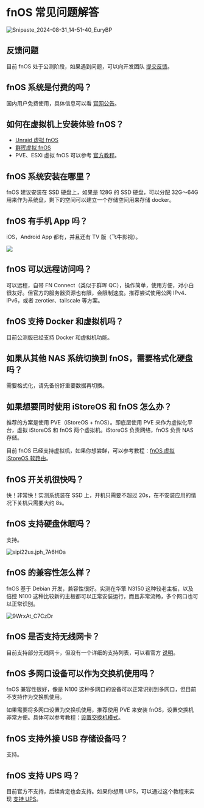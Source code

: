 # fnOS 常见问题解答

![Snipaste_2024-08-31_14-51-40_EuryBP](https://img.slarker.me/wiki/Snipaste_2024-08-31_14-51-40_EuryBP.jpg)

## 反馈问题

目前 fnOS 处于公测阶段，如果遇到问题，可以向开发团队 [提交反馈](https://trim-nas.feishu.cn/share/base/form/shrcn2iVepeqaASZzMF0iMNAC5e)。

## fnOS 系统是付费的吗？

国内用户免费使用，具体信息可以看 [官网公告](https://help.fnnas.com/articles/fnosV1/contact/profit-statement.md)。

## 如何在虚拟机上安装体验 fnOS？

- [Unraid 虚拟 fnOS](/unraid/fnos.md)
- [群晖虚拟 fnOS](/synology/fnos.md)
- PVE、ESXi 虚拟 fnOS 可以参考 [官方教程](https://help.fnnas.com/articles/fnosV1/start/install-virtual.md)。

## fnOS 系统安装在哪里？

fnOS 建议安装在 SSD 硬盘上，如果是 128G 的 SSD 硬盘，可以分配 32G～64G 用来作为系统盘，剩下的空间可以建立一个存储空间用来存储 docker。

## fnOS 有手机 App 吗？

iOS，Android App 都有，并且还有 TV 版（飞牛影视）。

![](https://static2.fnnas.com/official/web/download_img_3.png)

## fnOS 可以远程访问吗？

可以远程，自带 FN Connect（类似于群晖 QC），操作简单，使用方便，对小白很友好。但官方的服务器资源也有限，会限制速度。推荐尝试使用公网 IPv4、IPv6，或者 zerotier、tailscale 等方案。

## fnOS 支持 Docker 和虚拟机吗？

目前公测版已经支持 Docker 和虚拟机功能。

## 如果从其他 NAS 系统切换到 fnOS，需要格式化硬盘吗？

需要格式化，请先备份好重要数据再切换。

## 如果想要同时使用 iStoreOS 和 fnOS 怎么办？

推荐的方案是使用 PVE（iStoreOS + fnOS）。即底层使用 PVE 来作为虚拟化平台，虚拟 iStoreOS 和 fnOS 两个虚拟机。iStoreOS 负责网络，fnOS 负责 NAS 存储。

目前 fnOS 已经支持虚拟机，如果你想尝鲜，可以参考教程：[fnOS 虚拟 iStoreOS 软路由](/fnos/istoreos.md)。

## fnOS 开关机很快吗？

快！非常快！实测系统装在 SSD 上，开机只需要不超过 20s，在不安装应用的情况下关机只需要大约 8s。

## fnOS 支持硬盘休眠吗？

支持。

![sipi22us.jph_7A6HOa](https://img.slarker.me/wiki/sipi22us.jph_7A6HOa.png)

## fnOS 的兼容性怎么样？

fnOS 基于 Debian 开发，兼容性很好。实测在华擎 N3150 这种较老主板，以及倍控 N100 这种比较新的主板都可以正常安装运行，而且非常流畅，多个网口也可以正常识别。

![9WrxAt_C7CzDr](https://img.slarker.me/wiki/9WrxAt_C7CzDr.png)

## fnOS 是否支持无线网卡？

目前支持部分无线网卡，但没有一个详细的支持列表，可以看官方 [说明](https://help.fnnas.com/articles/fnosV1/settings/wifi.md)。

## fnOS 多网口设备可以作为交换机使用吗？

fnOS 兼容性很好，像是 N100 这种多网口的设备可以正常识别到多网口，但目前不支持作为交换机使用。

如果需要将多网口设置为交换机使用，推荐使用 PVE 来安装 fnOS，设置交换机非常方便。具体可以参考教程：[设置交换机模式](/basic/bridge_network.md#pve)。

## fnOS 支持外接 USB 存储设备吗？

支持。

## fnOS 支持 UPS 吗？

目前官方不支持，后续肯定也会支持。如果你想用 UPS，可以通过这个教程来实现 [支持 UPS](/fnos/ups.md)。


